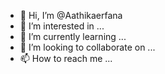 - 👋 Hi, I’m @Aathikaerfana
- 👀 I’m interested in ...
- 🌱 I’m currently learning ...
- 💞️ I’m looking to collaborate on ...
- 📫 How to reach me ...

<!---
Aathikaerfana/Aathikaerfana is a ✨ special ✨ repository because its `README.md` (this file) appears on your GitHub profile.
You can click the Preview link to take a look at your changes.
--->
